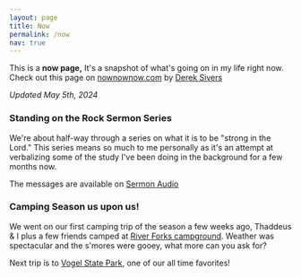 ```yaml
---
layout: page
title: Now
permalink: /now
nav: true
---
```

<p class="bg-indigo-50 dark:bg-slate-900 bg-opacity-70 -mt-4 py-12 px-5 rounded-xl">
This is a <strong>now page,</strong> It's a snapshot of what's going on in my life right now. Check out this page on <a href="https://nownownow.com/p/kZlB">nownownow.com</a> by <a href="https://sive.rs/">Derek Sivers</a>
</p>

*Updated May 5th, 2024*
### Standing on the Rock Sermon Series

We're about half-way through a series on what it is to be "strong in the Lord." This series means so much to me personally as it's an attempt at verbalizing some of the study I've been doing in the background for a few months now.

The messages are available on [Sermon Audio](https://www.sermonaudio.com/search.asp?seriesOnly=true&currSection=sermonstopic&sourceid=visionbaptist&keyword=Standing+on+the+Rock&keyworddesc=Standing+on+the+Rock)

### Camping Season us upon us!

We went on our first camping trip of the season a few weeks ago, Thaddeus & I plus a few friends camped at [River Forks campground](https://www.hallcounty.org/Facilities/Facility/Details/River-Forks-Park-11). Weather was spectacular and the s'mores were gooey, what more can you ask for?

Next trip is to [Vogel State Park](https://gastateparks.org/Vogel), one of our all time favorites!